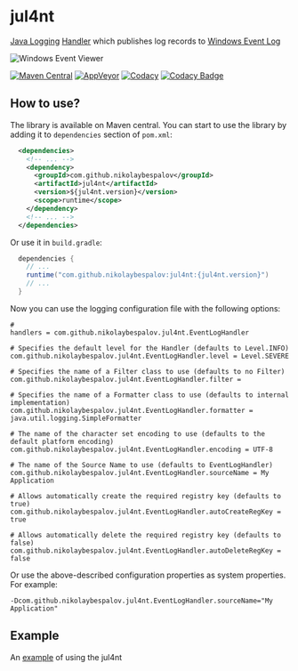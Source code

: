 # jul4nt

[Java Logging] [Handler] which publishes log records to [Windows Event Log]

![Windows Event Viewer](http://www.reviversoft.com/blog/wp-content/uploads/2013/12/Windows_XP_Event_Viewer.png)

[![Maven Central](https://maven-badges.herokuapp.com/maven-central/com.github.nikolaybespalov/jul4nt/badge.svg)](https://maven-badges.herokuapp.com/maven-central/com.github.nikolaybespalov/jul4nt)
[![AppVeyor](https://ci.appveyor.com/api/projects/status/github/nikolaybespalov/jul4nt?svg=true)](https://ci.appveyor.com/project/nikolaybespalov/jul4nt)
[![Codacy](https://api.codacy.com/project/badge/Grade/5a4bb3b313a14dcd931c9b7532252baa)](https://www.codacy.com/app/nikolaybespalov/jul4nt)
[![Codacy Badge](https://api.codacy.com/project/badge/Coverage/5a4bb3b313a14dcd931c9b7532252baa)](https://www.codacy.com/app/nikolaybespalov/jul4nt)


## How to use?

The library is available on Maven central. You can start to use the library by adding it to `dependencies` section of `pom.xml`:
```xml
  <dependencies>
    <!-- ... -->
    <dependency>
      <groupId>com.github.nikolaybespalov</groupId>
      <artifactId>jul4nt</artifactId>
      <version>${jul4nt.version}</version>
      <scope>runtime</scope>
    </dependency>
    <!-- ... -->
  </dependencies>
```

Or use it in `build.gradle`:
```java
  dependencies {
    // ...
    runtime("com.github.nikolaybespalov:jul4nt:{jul4nt.version}")
    // ...
  }
```

Now you can use the logging configuration file with the following options:
```properties
# 
handlers = com.github.nikolaybespalov.jul4nt.EventLogHandler

# Specifies the default level for the Handler (defaults to Level.INFO)
com.github.nikolaybespalov.jul4nt.EventLogHandler.level = Level.SEVERE

# Specifies the name of a Filter class to use (defaults to no Filter)
com.github.nikolaybespalov.jul4nt.EventLogHandler.filter = 

# Specifies the name of a Formatter class to use (defaults to internal implementation)
com.github.nikolaybespalov.jul4nt.EventLogHandler.formatter = java.util.logging.SimpleFormatter

# The name of the character set encoding to use (defaults to the default platform encoding)
com.github.nikolaybespalov.jul4nt.EventLogHandler.encoding = UTF-8

# The name of the Source Name to use (defaults to EventLogHandler)
com.github.nikolaybespalov.jul4nt.EventLogHandler.sourceName = My Application

# Allows automatically create the required registry key (defaults to true)
com.github.nikolaybespalov.jul4nt.EventLogHandler.autoCreateRegKey = true

# Allows automatically delete the required registry key (defaults to false)
com.github.nikolaybespalov.jul4nt.EventLogHandler.autoDeleteRegKey = false
```

Or use the above-described configuration properties as system properties. For example:
```properties
-Dcom.github.nikolaybespalov.jul4nt.EventLogHandler.sourceName="My Application"
```

## Example
An [example](https://github.com/nikolaybespalov/jul4nt-example) of using the jul4nt

[Java Logging]: https://docs.oracle.com/javase/8/docs/technotes/guides/logging/overview.html "Java Logging"
[Handler]: https://docs.oracle.com/javase/8/docs/api/java/util/logging/Handler.html "Handler"
[Windows Event Log]: https://msdn.microsoft.com/ru-ru/library/windows/desktop/aa385780(v=vs.85).aspx "Windows Event Log"
